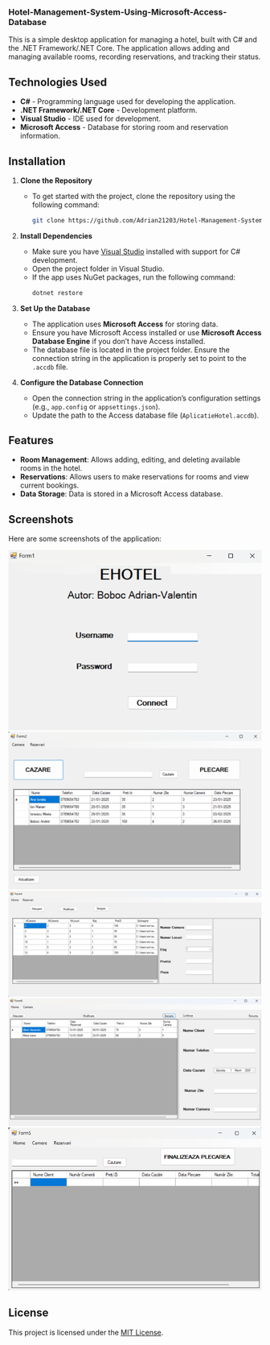 ### Hotel-Management-System-Using-Microsoft-Access-Database

This is a simple desktop application for managing a hotel, built with C# and the .NET Framework/.NET Core. The application allows adding and managing available rooms, recording reservations, and tracking their status.

## Technologies Used

- **C#** - Programming language used for developing the application.
- **.NET Framework/.NET Core** - Development platform.
- **Visual Studio** - IDE used for development.
- **Microsoft Access** - Database for storing room and reservation information.

## Installation

1. **Clone the Repository**
   - To get started with the project, clone the repository using the following command:
     ```bash
     git clone https://github.com/Adrian21203/Hotel-Management-System-Using-Microsoft-Access-Database.git
     ```

2. **Install Dependencies**
   - Make sure you have [Visual Studio](https://visualstudio.microsoft.com/) installed with support for C# development.
   - Open the project folder in Visual Studio.
   - If the app uses NuGet packages, run the following command:
     ```bash
     dotnet restore
     ```

3. **Set Up the Database**
   - The application uses **Microsoft Access** for storing data.
   - Ensure you have Microsoft Access installed or use **Microsoft Access Database Engine** if you don’t have Access installed.
   - The database file is located in the project folder. Ensure the connection string in the application is properly set to point to the `.accdb` file.

4. **Configure the Database Connection**
   - Open the connection string in the application’s configuration settings (e.g., `app.config` or `appsettings.json`).
   - Update the path to the Access database file (`AplicatieHotel.accdb`).

## Features

- **Room Management**: Allows adding, editing, and deleting available rooms in the hotel.
- **Reservations**: Allows users to make reservations for rooms and view current bookings.
- **Data Storage**: Data is stored in a Microsoft Access database.

## Screenshots

Here are some screenshots of the application:

![Screenshot 1](Screenshots/image1.png)
![Screenshot 2](Screenshots/image2.png)
![Screenshot 3](Screenshots/image3.png)
![Screenshot 4](Screenshots/image4.png)
![Screenshot 5](Screenshots/image5.png)

## License

This project is licensed under the [MIT License](LICENSE).
